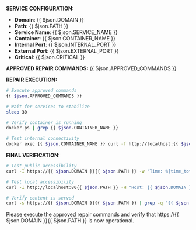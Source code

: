 **SERVICE CONFIGURATION:**
- **Domain**: {{ $json.DOMAIN }}
- **Path**: {{ $json.PATH }}
- **Service Name**: {{ $json.SERVICE_NAME }}
- **Container**: {{ $json.CONTAINER_NAME }}
- **Internal Port**: {{ $json.INTERNAL_PORT }}
- **External Port**: {{ $json.EXTERNAL_PORT }}
- **Critical**: {{ $json.CRITICAL }}

**APPROVED REPAIR COMMANDS:**
{{ $json.APPROVED_COMMANDS }}

**REPAIR EXECUTION:**
```bash
# Execute approved commands
{{ $json.APPROVED_COMMANDS }}

# Wait for services to stabilize
sleep 30

# Verify container is running
docker ps | grep {{ $json.CONTAINER_NAME }}

# Test internal connectivity
docker exec {{ $json.CONTAINER_NAME }} curl -f http://localhost:{{ $json.INTERNAL_PORT }}/ || echo "❌ Internal service still unhealthy"
```

**FINAL VERIFICATION:**
```bash
# Test public accessibility
curl -I https://{{ $json.DOMAIN }}{{ $json.PATH }} -w "Time: %{time_total}s\n"

# Test local accessibility
curl -I http://localhost:80{{ $json.PATH }} -H "Host: {{ $json.DOMAIN }}"

# Verify content is served
curl -s https://{{ $json.DOMAIN }}{{ $json.PATH }} | grep -q "{{ $json.EXPECTED_CONTENT }}" && echo "✅ Content verified" || echo "❌ Content missing"
```

Please execute the approved repair commands and verify that https://{{ $json.DOMAIN }}{{ $json.PATH }} is now operational.